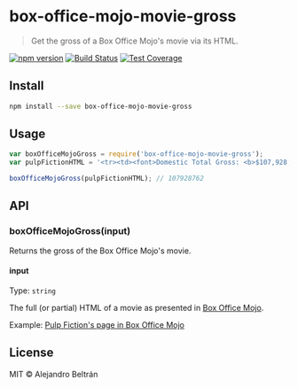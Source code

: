 # box-office-mojo-movie-gross

> Get the gross of a Box Office Mojo's movie via its HTML.

[![npm version](https://img.shields.io/npm/v/box-office-mojo-movie-gross.svg)](https://npmjs.org/package/box-office-mojo-movie-gross)
[![Build Status](https://travis-ci.org/alebelcor/box-office-mojo-movie-gross.svg)](https://travis-ci.org/alebelcor/box-office-mojo-movie-gross)
[![Test Coverage](https://img.shields.io/coveralls/alebelcor/box-office-mojo-movie-gross/master.svg)](https://coveralls.io/github/alebelcor/box-office-mojo-movie-gross)


## Install

```bash
npm install --save box-office-mojo-movie-gross
```

## Usage

```js
var boxOfficeMojoGross = require('box-office-mojo-movie-gross');
var pulpFictionHTML = '<tr><td><font>Domestic Total Gross: <b>$107,928,762</b></font>';

boxOfficeMojoGross(pulpFictionHTML); // 107928762
```

## API

### boxOfficeMojoGross(input)

Returns the gross of the Box Office Mojo's movie.

#### input

Type: `string`

The full (or partial) HTML of a movie as presented in [Box Office Mojo](http://www.boxofficemojo.com/).

Example: [Pulp Fiction's page in Box Office Mojo](http://www.boxofficemojo.com/movies/?id=pulpfiction.htm)

## License

MIT © Alejandro Beltrán
